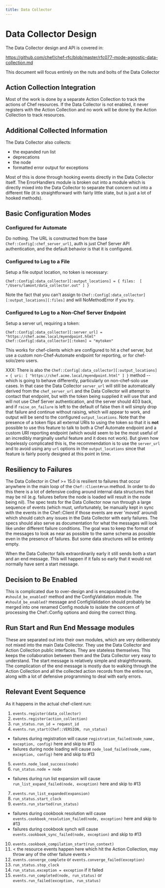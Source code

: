 ```yaml
---
title: Data Collector
---
```


# Data Collector Design

The Data Collector design and API is covered in:

https://github.com/chef/chef-rfc/blob/master/rfc077-mode-agnostic-data-collection.md

This document will focus entirely on the nuts and bolts of the Data Collector

## Action Collection Integration

Most of the work is done by a separate Action Collection to track the actions of Chef resources.  If the Data Collector is not enabled, it never registers with the
Action Collection and no work will be done by the Action Collection to track resources.

## Additional Collected Information

The Data Collector also collects:

- the expanded run list
- deprecations
- the node
- formatted error output for exceptions

Most of this is done through hooking events directly in the Data Collector itself.  The ErrorHandlers module is broken out into a module which is directly mixed into
the Data Collector to separate that concern out into a different file (it is straightforward with fairly little state, but is just a lot of hooked methods).

## Basic Configuration Modes

### Configured for Automate

Do nothing.  The URL is constructed from the base `Chef::Config[:chef_server_url]`, auth is just Chef Server API authentication, and the default behavior is that it
is configured.

### Configured to Log to a File

Setup a file output location, no token is necessary:

```
Chef::Config[:data_collector][:output_locations] = { files:  [ "/Users/lamont/data_collector.out" ] }
```

Note the fact that you can't assign to `Chef::Config[:data_collector][:output_locations][:files]` and will NoMethodError if you try.

### Configured to Log to a Non-Chef Server Endpoint

Setup a server url, requiring a token:

```
Chef::Config[:data_collector][:server_url] = "https://chef.acme.local/myendpoint.html"
Chef::Config[:data_collector][:token] = "mytoken"
```

This works for chef-clients which are configured to hit a chef server, but use a custom non-Chef-Automate endpoint for reporting, or for chef-solo/zero users.

XXX: There is also the `Chef::Config[:data_collector][:output_locations] = { uri: [ "https://chef.acme.local/myendpoint.html" ] }` method -- which is going to behave
differently, particularly on non-chef-solo use cases.  In that case the Data Collector `server_url` will still be automatically derived from the `chef_server_url` and
the Data Collector will attempt to contact that endpoint, but with the token being supplied it will use that and will not use Chef Server authentication, and the
server should 403 back, and if `raise_on_failure` is left to the default of false then it will simply drop that failure and continue without raising, which will
appear to work, and output will be send to the configured `output_locations`.  Note that the presence of a token flips all external URIs to using the token so that
it is **not** possible to use this feature to talk to both a Chef Automate endpoint and a custom URI reporting endpoint (which would seem to be the most useful of an
incredibly marginally useful feature and it does not work).  But given how hopelessly complicated this is, the recommendation is to use the `server_url` and to avoid
using any `url` options in the `output_locations` since that feature is fairly poorly designed at this point in time.

## Resiliency to Failures

The Data Collector in Chef >= 15.0 is resilient to failures that occur anywhere in the main loop of the `Chef::Client#run` method.  In order to do this there is a lot
of defensive coding around internal data structures that may be nil (e.g. failures before the node is loaded will result in the node being nil).  The spec tests for
the Data Collector now run through a large sequence of events (which must, unfortunately, be manually kept in sync with the events in the Chef::Client if those events
are ever 'moved' around) which should catch any issues in the Data Collector with early failures.  The specs should also serve as documentation for what the messages
will look like under different failure conditions.  The goal was to keep the format of the messages to look as near as possible to the same schema as possible even
in the presence of failures.  But some data structures will be entirely empty.

When the Data Collector fails extraordinarily early it still sends both a start and an end message.  This will happen if it fails so early that it would not normally
have sent a start message.

## Decision to Be Enabled

This is complicated due to over-design and is encapsulated in the `#should_be_enabled?` method and the ConfigValidation module.  The `#should_be_enabled?` message and
ConfigValidation should probably be merged into one renamed Config module to isolate the concern of processing the Chef::Config options and doing the correct thing.

## Run Start and Run End Message modules

These are separated out into their own modules, which are very deliberately not mixed into the main Data Collector.  They use the Data Collector and Action Collection
public interfaces.  They are stateless themselves.  This keeps the collaboration between them and the Data Collector very easy to understand.  The start message is
relatively simple and straightforwards.  The complication of the end message is mostly due to walking through the Action Collection and all the collected action 
records from the entire run, along with a lot of defensive programming to deal with early errors.

## Relevant Event Sequence

As it happens in the actual chef-client run:

1. `events.register(data_collector)`
2. `events.register(action_collection)`
3. `run_status.run_id = request_id`
4. `events.run_start(Chef::VERSION, run_status)`
  * failures during registration will cause `registration_failed(node_name, exception, config)` here and skip to #13
  * failures during node loading will cause `node_load_failed(node_name, exception, config)` here and skip to #13
5. `events.node_load_success(node)`
6. `run_status.node = node`
  * failures during run list expansion will cause `run_list_expand_failed(node, exception)` here and skip to #13
7. `events.run_list_expanded(expansion)`
8. `run_status.start_clock`
9. `events.run_started(run_status)`
  * failures during cookbook resolution will cause `events.cookbook_resolution_failed(node, exception)` here and skip to #13
  * failures during cookbook synch will cause `events.cookbook_sync_failed(node, exception)` and skip to #13
10. `events.cookbook_compilation_start(run_context)`
11. < the resource events happen here which hit the Action Collection, may throw any of the other failure events >
12. `events.converge_complete` or `events.converge_failed(exception)`
13. `run_status.stop_clock`
14. `run_status.exception = exception` if it failed
15. `events.run_completed(node, run_status)` or `events.run_failed(exception, run_status)`



